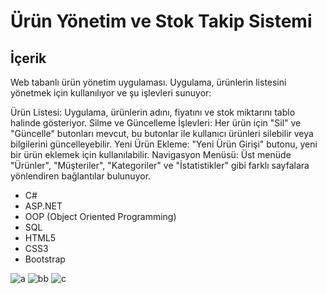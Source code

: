 # Ürün Yönetim ve Stok Takip Sistemi

## İçerik
Web tabanlı ürün yönetim uygulaması. Uygulama, ürünlerin listesini yönetmek için kullanılıyor ve şu işlevleri sunuyor:

Ürün Listesi: Uygulama, ürünlerin adını, fiyatını ve stok miktarını tablo halinde gösteriyor.
Silme ve Güncelleme İşlevleri: Her ürün için "Sil" ve "Güncelle" butonları mevcut, bu butonlar ile kullanıcı ürünleri silebilir veya bilgilerini güncelleyebilir.
Yeni Ürün Ekleme: "Yeni Ürün Girişi" butonu, yeni bir ürün eklemek için kullanılabilir.
Navigasyon Menüsü: Üst menüde "Ürünler", "Müşteriler", "Kategoriler" ve "İstatistikler" gibi farklı sayfalara yönlendiren bağlantılar bulunuyor.



- C#
- ASP.NET
- OOP (Object Oriented Programming)
- SQL
- HTML5
- CSS3
- Bootstrap






![a](https://github.com/user-attachments/assets/312fe010-4511-4ebf-9516-3c79360ed433)
![bb](https://github.com/user-attachments/assets/1e46b0bf-a7f1-4202-abae-2b27b15fc3c1)
![c](https://github.com/user-attachments/assets/b0753a6d-639b-45a0-88a5-244c6c28afac)

